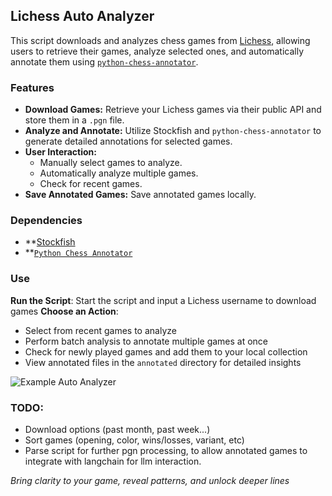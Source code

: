 ## Lichess Auto Analyzer

This script downloads and analyzes chess games from [Lichess](https://lichess.org), allowing users to retrieve their games, analyze selected ones, and automatically annotate them using [`python-chess-annotator`](https://github.com/rpdelaney-archive/python-chess-annotator).

### Features

- **Download Games:** Retrieve your Lichess games via their public API and store them in a `.pgn` file.
- **Analyze and Annotate:** Utilize Stockfish and `python-chess-annotator` to generate detailed annotations for selected games.
- **User Interaction:**
  - Manually select games to analyze.
  - Automatically analyze multiple games.
  - Check for recent games.
- **Save Annotated Games:** Save annotated games locally.

### Dependencies

- **[Stockfish](https://stockfishchess.org/)
- **[`Python Chess Annotator`](https://github.com/rpdelaney-archive/python-chess-annotator) 

### Use
 **Run the Script**: Start the script and input a Lichess username to download games
 **Choose an Action**:
   - Select from recent games to analyze
   - Perform batch analysis to annotate multiple games at once
   - Check for newly played games and add them to your local collection
   - View annotated files in the `annotated` directory for detailed insights


![Example Auto Analyzer](https://github.com/user-attachments/assets/c5d32e12-b6a1-4c77-99ba-7ce7ae734cd6)

### TODO: 
- Download options (past month, past week...)
- Sort games (opening, color, wins/losses, variant, etc)
- Parse script for further pgn processing, to allow annotated games to integrate with langchain for llm interaction. 

*Bring clarity to your game, reveal patterns, and unlock deeper lines*


